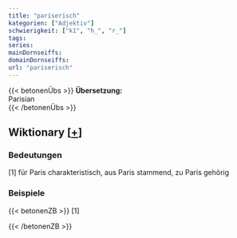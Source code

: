 ```yaml
---
title: "pariserisch"
kategorien: ["Adjektiv"]
schwierigkeit: ["k1", "h_", "r_"]
tags:
series:
mainDornseiffs:
domainDornseiffs:
url: "pariserisch"
---
```


{{< betonenÜbs >}}
**Übersetzung:**  
Parisian  
{{< /betonenÜbs >}}

## Wiktionary [[+](https://de.wiktionary.org/wiki/pariserisch)]

### Bedeutungen
[1] für Paris charakteristisch, aus Paris stammend, zu Paris gehörig  

### Beispiele
{{< betonenZB >}}
[1]  

{{< /betonenZB >}}

